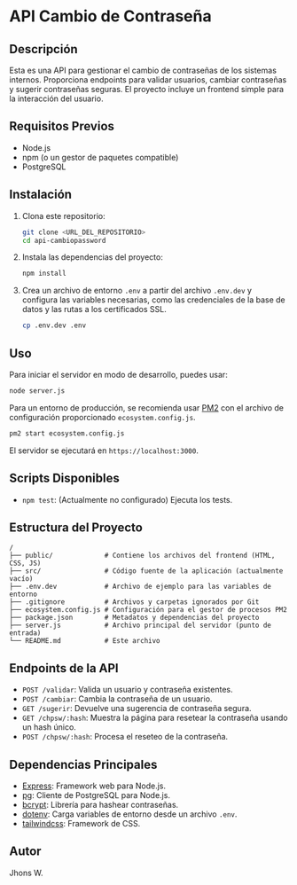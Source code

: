 # API Cambio de Contraseña

## Descripción

Esta es una API para gestionar el cambio de contraseñas de los sistemas internos. Proporciona endpoints para validar usuarios, cambiar contraseñas y sugerir contraseñas seguras. El proyecto incluye un frontend simple para la interacción del usuario.

## Requisitos Previos

- Node.js
- npm (o un gestor de paquetes compatible)
- PostgreSQL

## Instalación

1.  Clona este repositorio:

    ```bash
    git clone <URL_DEL_REPOSITORIO>
    cd api-cambiopassword
    ```

2.  Instala las dependencias del proyecto:

    ```bash
    npm install
    ```

3.  Crea un archivo de entorno `.env` a partir del archivo `.env.dev` y configura las variables necesarias, como las credenciales de la base de datos y las rutas a los certificados SSL.

    ```bash
    cp .env.dev .env
    ```

## Uso

Para iniciar el servidor en modo de desarrollo, puedes usar:

```bash
node server.js
```

Para un entorno de producción, se recomienda usar [PM2](https://pm2.keymetrics.io/) con el archivo de configuración proporcionado `ecosystem.config.js`.

```bash
pm2 start ecosystem.config.js
```

El servidor se ejecutará en `https://localhost:3000`.

## Scripts Disponibles

- `npm test`: (Actualmente no configurado) Ejecuta los tests.

## Estructura del Proyecto

```
/
├── public/             # Contiene los archivos del frontend (HTML, CSS, JS)
├── src/                # Código fuente de la aplicación (actualmente vacío)
├── .env.dev            # Archivo de ejemplo para las variables de entorno
├── .gitignore          # Archivos y carpetas ignorados por Git
├── ecosystem.config.js # Configuración para el gestor de procesos PM2
├── package.json        # Metadatos y dependencias del proyecto
├── server.js           # Archivo principal del servidor (punto de entrada)
└── README.md           # Este archivo
```

## Endpoints de la API

- `POST /validar`: Valida un usuario y contraseña existentes.
- `POST /cambiar`: Cambia la contraseña de un usuario.
- `GET /sugerir`: Devuelve una sugerencia de contraseña segura.
- `GET /chpsw/:hash`: Muestra la página para resetear la contraseña usando un hash único.
- `POST /chpsw/:hash`: Procesa el reseteo de la contraseña.

## Dependencias Principales

- [Express](https://expressjs.com/): Framework web para Node.js.
- [pg](https://node-postgres.com/): Cliente de PostgreSQL para Node.js.
- [bcrypt](https://www.npmjs.com/package/bcrypt): Librería para hashear contraseñas.
- [dotenv](https://www.npmjs.com/package/dotenv): Carga variables de entorno desde un archivo `.env`.
- [tailwindcss](https://tailwindcss.com/): Framework de CSS.

## Autor

Jhons W.
